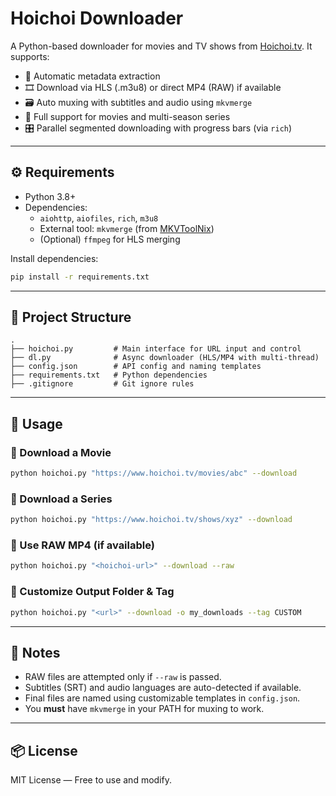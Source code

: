 # Hoichoi Downloader

A Python-based downloader for movies and TV shows from [Hoichoi.tv](https://www.hoichoi.tv). It supports:

- 🧠 Automatic metadata extraction
- 🎞️ Download via HLS (.m3u8) or direct MP4 (RAW) if available
- 🗃️ Auto muxing with subtitles and audio using `mkvmerge`
- 🎯 Full support for movies and multi-season series
- 🎛️ Parallel segmented downloading with progress bars (via `rich`)

---

## ⚙️ Requirements

- Python 3.8+
- Dependencies:
  - `aiohttp`, `aiofiles`, `rich`, `m3u8`
  - External tool: `mkvmerge` (from [MKVToolNix](https://mkvtoolnix.download/))
  - (Optional) `ffmpeg` for HLS merging

Install dependencies:
```bash
pip install -r requirements.txt
```

---

## 📁 Project Structure

```
.
├── hoichoi.py         # Main interface for URL input and control
├── dl.py              # Async downloader (HLS/MP4 with multi-thread)
├── config.json        # API config and naming templates
├── requirements.txt   # Python dependencies
├── .gitignore         # Git ignore rules
```

---

## 🚀 Usage

### 🔹 Download a Movie
```bash
python hoichoi.py "https://www.hoichoi.tv/movies/abc" --download
```

### 🔹 Download a Series
```bash
python hoichoi.py "https://www.hoichoi.tv/shows/xyz" --download
```

### 🔹 Use RAW MP4 (if available)
```bash
python hoichoi.py "<hoichoi-url>" --download --raw
```

### 🔹 Customize Output Folder & Tag
```bash
python hoichoi.py "<url>" --download -o my_downloads --tag CUSTOM
```

---

## 📝 Notes

- RAW files are attempted only if `--raw` is passed.
- Subtitles (SRT) and audio languages are auto-detected if available.
- Final files are named using customizable templates in `config.json`.
- You **must** have `mkvmerge` in your PATH for muxing to work.

---

## 📦 License

MIT License — Free to use and modify.
